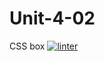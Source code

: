 # Unit-4-02
CSS box
 [![linter](https://github.com/Mateo-Ugarte/Unit-4-02/workflows/linter/badge.svg)](https://github.com/marketplace/actions/super-linter)
